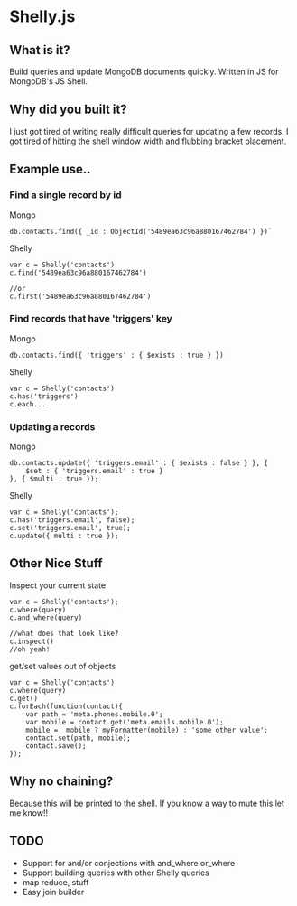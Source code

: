 # Shelly.js

## What is it? 

Build queries and update MongoDB documents quickly. Written in JS for MongoDB's JS Shell.

## Why did you built it? 

I just got tired of writing really difficult queries for updating a few records. I got tired of hitting the shell window width and flubbing bracket placement. 

## Example use.. 

### Find a single record by id

Mongo
	
	db.contacts.find({ _id : ObjectId('5489ea63c96a880167462784') })`

Shelly
	
	var c = Shelly('contacts')
	c.find('5489ea63c96a880167462784')

	//or
	c.first('5489ea63c96a880167462784')

### Find records that have 'triggers' key

Mongo
	
	db.contacts.find({ 'triggers' : { $exists : true } })

Shelly
	
	var c = Shelly('contacts')
	c.has('triggers')
	c.each...

### Updating a records

Mongo
	
	db.contacts.update({ 'triggers.email' : { $exists : false } }, { 
		$set : { 'triggers.email' : true }
	}, { $multi : true });

Shelly
	
	var c = Shelly('contacts');
	c.has('triggers.email', false);
	c.set('triggers.email', true);
	c.update({ multi : true });

## Other Nice Stuff

Inspect your current state

	var c = Shelly('contacts');
	c.where(query)
	c.and_where(query)
	
	//what does that look like?
	c.inspect()
	//oh yeah!

get/set values out of objects

	var c = Shelly('contacts')
	c.where(query)
	c.get()
	c.forEach(function(contact){
		var path = 'meta.phones.mobile.0';
		var mobile = contact.get('meta.emails.mobile.0');
		mobile =  mobile ? myFormatter(mobile) : 'some other value';
		contact.set(path, mobile);
		contact.save();
	});

## Why no chaining? 

Because this will be printed to the shell. If you know a way to mute this
let me know!! 

## TODO

- Support for and/or conjections with and_where or_where
- Support building queries with other Shelly queries
- map reduce, stuff
- Easy join builder












